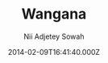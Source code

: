 ---
title: Wangana
github: 'https://github.com/nadjetey/wangana'
demo: 'https://thesowah.github.io/wangana/'
author: Nii Adjetey Sowah
ssg:
  - Jekyll
cms:
  - No Cms
date: 2014-02-09T16:41:40.000Z
github_branch: master
description: >-
  Wangana is a responsive Jekyll theme, perfect for powering your GitHub hosted
  blog.
stale: true
---
